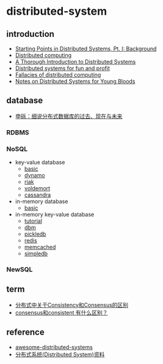 # distributed-system

## introduction

- [Starting Points in Distributed Systems, Pt. I: Background](https://augescens.com/2014/01/18/dist-systems-starting-pts-i/)
- [Distributed computing](https://en.wikipedia.org/wiki/Distributed_computing)
- [A Thorough Introduction to Distributed Systems](https://hackernoon.com/a-thorough-introduction-to-distributed-systems-3b91562c9b3c)
- [Distributed systems for fun and profit](http://book.mixu.net/distsys/single-page.html)
- [Fallacies of distributed computing](https://en.wikipedia.org/wiki/Fallacies_of_distributed_computing)
- [Notes on Distributed Systems for Young Bloods](https://wenku.baidu.com/view/2ed750eeaf1ffc4fff47ac70.html)

## database

- [申砾：细说分布式数据库的过去、现在与未来](https://zhuanlan.zhihu.com/p/26676711)

### RDBMS

### NoSQL

- key-value database
  - [basic](https://github.com/gaoxinge/distributed-system/tree/master/NoSQL/key-value%20database)
  - [dynamo](https://github.com/gaoxinge/distributed-system/tree/master/NoSQL/dynamo)
  - [riak](https://github.com/gaoxinge/distributed-system/tree/master/NoSQL/riak)
  - [voldemort](https://github.com/gaoxinge/distributed-system/tree/master/NoSQL/voldemort)
  - [cassandra](https://github.com/gaoxinge/distributed-system/tree/master/NoSQL/cassandra)
- in-memory database
  - [basic](https://github.com/gaoxinge/distributed-system/tree/master/NoSQL/in-memory%20database)
- in-memory key-value database
  - [tutorial](https://github.com/gaoxinge/distributed-system/tree/master/NoSQL/in-memory%20key-value%20database%20tutorial)
  - [dbm](https://github.com/gaoxinge/distributed-system/tree/master/NoSQL/dbm)
  - [pickledb](https://github.com/gaoxinge/distributed-system/tree/master/NoSQL/pickledb)
  - [redis](https://github.com/gaoxinge/distributed-system/tree/master/NoSQL/redis)
  - [memcached](https://github.com/gaoxinge/distributed-system/tree/master/NoSQL/memcached)
  - [simpledb](https://github.com/gaoxinge/distributed-system/tree/master/NoSQL/simpledb)
  
### NewSQL

## term

- [分布式中关于Consistency和Consensus的区别](https://www.cnblogs.com/simon0227/archive/2012/05/08/2490149.html)
- [consensus和consistent 有什么区别？](https://www.zhihu.com/question/40588186)

## reference

- [awesome-distributed-systems](https://github.com/theanalyst/awesome-distributed-systems)
- [分布式系统(Distributed System)资料](https://github.com/ty4z2008/Qix/blob/master/ds.md)